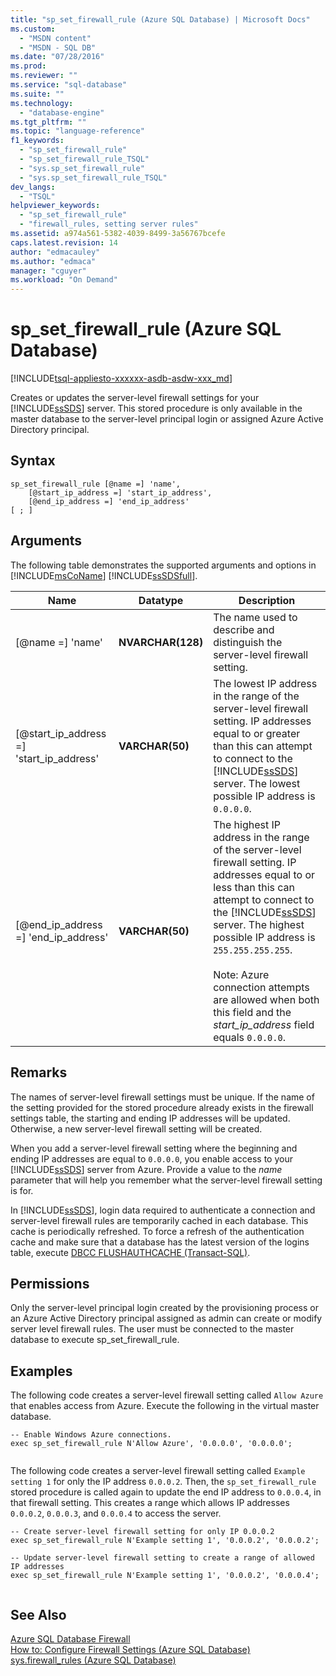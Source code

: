 ```yaml
---
title: "sp_set_firewall_rule (Azure SQL Database) | Microsoft Docs"
ms.custom: 
  - "MSDN content"
  - "MSDN - SQL DB"
ms.date: "07/28/2016"
ms.prod: 
ms.reviewer: ""
ms.service: "sql-database"
ms.suite: ""
ms.technology: 
  - "database-engine"
ms.tgt_pltfrm: ""
ms.topic: "language-reference"
f1_keywords: 
  - "sp_set_firewall_rule"
  - "sp_set_firewall_rule_TSQL"
  - "sys.sp_set_firewall_rule"
  - "sys.sp_set_firewall_rule_TSQL"
dev_langs: 
  - "TSQL"
helpviewer_keywords: 
  - "sp_set_firewall_rule"
  - "firewall_rules, setting server rules"
ms.assetid: a974a561-5382-4039-8499-3a56767bcefe
caps.latest.revision: 14
author: "edmacauley"
ms.author: "edmaca"
manager: "cguyer"
ms.workload: "On Demand"
---
```

# sp_set_firewall_rule (Azure SQL Database)
[!INCLUDE[tsql-appliesto-xxxxxx-asdb-asdw-xxx_md](../../includes/tsql-appliesto-xxxxxx-asdb-asdw-xxx-md.md)]

  Creates or updates the server-level firewall settings for your [!INCLUDE[ssSDS](../../includes/sssds-md.md)] server. This stored procedure is only available in the master database to the server-level principal login or assigned Azure Active Directory principal.  
  
  
## Syntax  
  
```
sp_set_firewall_rule [@name =] 'name', 
    [@start_ip_address =] 'start_ip_address', 
    [@end_ip_address =] 'end_ip_address'
[ ; ]  
```  
  
## Arguments  
 The following table demonstrates the supported arguments and options in [!INCLUDE[msCoName](../../includes/msconame-md.md)] [!INCLUDE[ssSDSfull](../../includes/sssdsfull-md.md)].  
  
|Name|Datatype|Description|  
|----------|--------------|-----------------|  
|[@name =] 'name'|**NVARCHAR(128)**|The name used to describe and distinguish the server-level firewall setting.|  
|[@start_ip_address =] 'start_ip_address'|**VARCHAR(50)**|The lowest IP address in the range of the server-level firewall setting. IP addresses equal to or greater than this can attempt to connect to the [!INCLUDE[ssSDS](../../includes/sssds-md.md)] server. The lowest possible IP address is `0.0.0.0`.|  
|[@end_ip_address =] 'end_ip_address'|**VARCHAR(50)**|The highest IP address in the range of the server-level firewall setting. IP addresses equal to or less than this can attempt to connect to the [!INCLUDE[ssSDS](../../includes/sssds-md.md)] server. The highest possible IP address is `255.255.255.255`.<br /><br /> Note: Azure connection attempts are allowed when both this field and the *start_ip_address* field equals `0.0.0.0`.|  
  
## Remarks  
 The names of server-level firewall settings must be unique. If the name of the setting provided for the stored procedure already exists in the firewall settings table, the starting and ending IP addresses will be updated. Otherwise, a new server-level firewall setting will be created.  
  
 When you add a server-level firewall setting where the beginning and ending IP addresses are equal to `0.0.0.0`, you enable access to your [!INCLUDE[ssSDS](../../includes/sssds-md.md)] server from Azure. Provide a value to the *name* parameter that will help you remember what the server-level firewall setting is for.  
  
 In [!INCLUDE[ssSDS](../../includes/sssds-md.md)], login data required to authenticate a connection and server-level firewall rules are temporarily cached in each database. This cache is periodically refreshed. To force a refresh of the authentication cache and make sure that a database has the latest version of the logins table, execute [DBCC FLUSHAUTHCACHE &#40;Transact-SQL&#41;](../../t-sql/database-console-commands/dbcc-flushauthcache-transact-sql.md).  
  
## Permissions  
 Only the server-level principal login created by the provisioning process or an Azure Active Directory principal assigned as admin can create or modify server level firewall rules. The user must be connected to the master database to execute sp_set_firewall_rule.  
  
## Examples  
 The following code creates a server-level firewall setting called `Allow Azure` that enables access from Azure. Execute the following in the virtual master database.  
  
```  
-- Enable Windows Azure connections.  
exec sp_set_firewall_rule N'Allow Azure', '0.0.0.0', '0.0.0.0';  
  
```  
  
 The following code creates a server-level firewall setting called `Example setting 1` for only the IP address `0.0.0.2`. Then, the `sp_set_firewall_rule` stored procedure is called again to update the end IP address to `0.0.0.4`, in that firewall setting. This creates a range which allows IP addresses `0.0.0.2`, `0.0.0.3`, and `0.0.0.4` to access the server.  
  
```  
-- Create server-level firewall setting for only IP 0.0.0.2  
exec sp_set_firewall_rule N'Example setting 1', '0.0.0.2', '0.0.0.2';  
  
-- Update server-level firewall setting to create a range of allowed IP addresses
exec sp_set_firewall_rule N'Example setting 1', '0.0.0.2', '0.0.0.4';  
  
```  
  
## See Also  
 [Azure SQL Database Firewall](https://azure.microsoft.com/documentation/articles/sql-database-firewall-configure/)   
 [How to: Configure Firewall Settings (Azure SQL Database)](https://azure.microsoft.com/documentation/articles/sql-database-configure-firewall-settings/)   
 [sys.firewall_rules &#40;Azure SQL Database&#41;](../../relational-databases/system-catalog-views/sys-firewall-rules-azure-sql-database.md)
